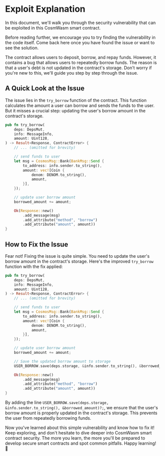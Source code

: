 # Exploit Explanation

In this document, we'll walk you through the security vulnerability that can be exploited in this CosmWasm smart contract.

Before reading further, we encourage you to try finding the vulnerability in the code itself. Come back here once you have found the issue or want to see the solution.

The contract allows users to deposit, borrow, and repay funds. However, it contains a bug that allows users to repeatedly borrow funds. The reason is that a user's debt is not updated in the contract's storage. Don't worry if you're new to this, we'll guide you step by step through the issue.

## A Quick Look at the Issue

The issue lies in the `try_borrow` function of the contract. This function calculates the amount a user can borrow and sends the funds to the user. But it misses a crucial step: updating the user's borrow amount in the contract's storage.

```rust
pub fn try_borrow(
    deps: DepsMut,
    info: MessageInfo,
    amount: Uint128,
) -> Result<Response, ContractError> {
    // ... (omitted for brevity)

    // send funds to user
    let msg = CosmosMsg::Bank(BankMsg::Send {
        to_address: info.sender.to_string(),
        amount: vec![Coin {
            denom: DENOM.to_string(),
            amount,
        }],
    });

    // update user borrow amount
    borrowed_amount += amount;

    Ok(Response::new()
        .add_message(msg)
        .add_attribute("method", "borrow")
        .add_attribute("amount", amount))
}
```

## How to Fix the Issue

Fear not! Fixing the issue is quite simple. You need to update the user's borrow amount in the contract's storage. Here's the improved `try_borrow` function with the fix applied:

```rust
pub fn try_borrow(
    deps: DepsMut,
    info: MessageInfo,
    amount: Uint128,
) -> Result<Response, ContractError> {
    // ... (omitted for brevity)

    // send funds to user
    let msg = CosmosMsg::Bank(BankMsg::Send {
        to_address: info.sender.to_string(),
        amount: vec![Coin {
            denom: DENOM.to_string(),
            amount,
        }],
    });

    // update user borrow amount
    borrowed_amount += amount;

    // Save the updated borrow amount to storage
    USER_BORROW.save(deps.storage, &info.sender.to_string(), &borrowed_amount)?;

    Ok(Response::new()
        .add_message(msg)
        .add_attribute("method", "borrow")
        .add_attribute("amount", amount))
}
```

By adding the line `USER_BORROW.save(deps.storage, &info.sender.to_string(), &borrowed_amount)?;`, we ensure that the user's borrow amount is properly updated in the contract's storage. This prevents the user from repeatedly borrowing funds.

Now you've learned about this simple vulnerability and know how to fix it! Keep exploring, and don't hesitate to dive deeper into CosmWasm smart contract security. The more you learn, the more you'll be prepared to develop secure smart contracts and spot common pitfalls. Happy learning! 🚀